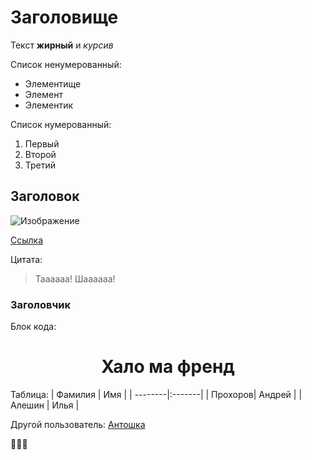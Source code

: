 # Заголовище

Текст **жирный** и *курсив*

Список ненумерованный:
* Элементище
* Элемент
* Элементик

Список нумерованный:
1. Первый
2. Второй
3. Третий

## Заголовок

![Изображение](https://avatanplus.com/files/resources/mid/58010e0408e4a157c41ebfc4.png)

[Ссылка](https://ru.wikipedia.org/wiki/Лягушки)

Цитата:
>Таааааа! Шаааааа!

### Заголовчик

Блок кода:
    <h1>
        <center>Хало ма френд</center>
    </h1>

Таблица:
| Фамилия | Имя    |
| --------|:-------|
| Прохоров| Андрей |
| Алешин  | Илья   |

Другой пользователь: [Антошка](https://github.com/zobninatn)

🦄🦄🦄
